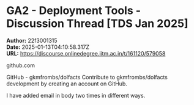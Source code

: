 # GA2 - Deployment Tools - Discussion Thread [TDS Jan 2025]

**Author:** 22f3001315  
**Date:** 2025-01-13T04:10:58.317Z  
**URL:** https://discourse.onlinedegree.iitm.ac.in/t/161120/579058



github.com




GitHub - gkmfrombs/dolfacts
Contribute to gkmfrombs/dolfacts development by creating an account on GitHub.






I have added email in body two times in different ways.
